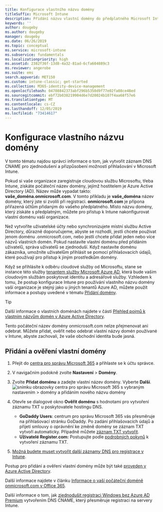 ```yaml
---
title: Konfigurace vlastního názvu domény
titleSuffix: Microsoft Intune
description: Přidání názvu vlastní domény do předplatného Microsoft Intune
keywords: ''
author: dougeby
ms.author: dougeby
manager: dougeby
ms.date: 06/26/2019
ms.topic: conceptual
ms.service: microsoft-intune
ms.subservice: fundamentals
ms.localizationpriority: high
ms.assetid: 2382f36f-13d8-4a32-81ad-6cfa604889c3
ms.reviewer: angerobe
ms.suite: ems
search.appverid: MET150
ms.custom: intune-classic; get-started
ms.collection: M365-identity-device-management
ms.openlocfilehash: 04708842373abf296b5350d9f77e02fa08ce48ed
ms.sourcegitcommit: ebf72b038219904d6e7d20024b107f4aa68f57e6
ms.translationtype: MT
ms.contentlocale: cs-CZ
ms.lasthandoff: 12/05/2019
ms.locfileid: "73414617"
---
```

# <a name="configure-a-custom-domain-name"></a>Konfigurace vlastního názvu domény

V tomto tématu najdou správci informace o tom, jak vytvořit záznam DNS CNAME pro zjednodušení a přizpůsobení možností přihlašování v Microsoft Intune.

Pokud si vaše organizace zaregistruje cloudovou službu Microsoftu, třeba Intune, získáte počáteční název domény, jejímž hostitelem je Azure Active Directory (AD). Název může vypadat takto: **vaše_doména.onmicrosoft.com**. V tomto příkladu je **vaše_doména** název domény, který jste si zvolili při registraci. **onmicrosoft.com** je přípona přiřazená účtům přidaným do vašeho předplatného. Místo názvu domény, který získáte s předplatným, můžete pro přístup k Intune nakonfigurovat vlastní doménu vaší organizace.

Než vytvoříte uživatelské účty nebo synchronizujete místní službu Active Directory, důrazně doporučujeme, abyste se rozhodli, jestli chcete používat jenom doménu .onmicrosoft.com, nebo jestli chcete přidat jeden nebo více názvů vlastních domén. Pokud nastavíte vlastní doménu před přidáním uživatelů, správa uživatelů se zjednoduší. Když nastavíte doménu zákazníka, umožníte uživatelům přihlásit se pomocí přihlašovacích údajů, které používají pro přístup k jiným prostředkům domény.

Když se přihlásíte k odběru cloudové služby od Microsoftu, stane se instance této služby [tenantem služby Microsoft Azure AD](https://technet.microsoft.com/library/jj573650.aspx#BKMK_WhatIsAnAzureADTenant), která bude vašim cloudovým službám poskytovat identitu a adresářové služby. Vzhledem k tomu, že postup konfigurace Intune pro používání vlastního názvu domény vaší organizace je stejný jako u jiných tenantů Azure AD, můžete použít informace a postupy uvedené v tématu [Přidání domény](https://azure.microsoft.com/documentation/articles/active-directory-add-domain/).

> [!TIP]
> Další informace o vlastních doménách najdete v části [Přehled pojmů k vlastním názvům domén v Azure Active Directory](https://azure.microsoft.com/documentation/articles/active-directory-add-domain-concepts/).

Tento počáteční název domény onmicrosoft.com nelze přejmenovat ani odebrat. Můžete přidat, ověřit nebo odebrat vlastní názvy domén používané v Intune, abyste zachovali, že vaše obchodní identita bude jasná.

## <a name="to-add-and-verify-your-custom-domain"></a>Přidání a ověření vlastní domény

1. Přejít do [centra pro správu Microsoft 365](https://admin.microsoft.com/) a přihlaste se k účtu správce.

2. V navigačním podokně zvolte **Nastavení** &gt; **Domény**.

3. Zvolte **Přidat doménu** a zadejte vlastní název domény. Vyberte **Další**.
   ![snímku obrazovky centra pro správu Microsoft 365 s vybraným nastavením > domény a přidáním nového názvu domény](./media/custom-domain-name-configure/domain-custom-add.png)
4. Otevře se dialogové okno **Ověřit doménu** s hodnotami pro vytvoření záznamu TXT u poskytovatele hostingu DNS.
    - **GoDaddy Users**: centrum pro správu Microsoft 365 vás přesměruje na přihlašovací stránku GoDaddy. Po zadání přihlašovacích údajů a přijetí smlouvy o oprávnění ke změně domény se záznam TXT vytvoří automaticky. Případně můžete [záznam TXT vytvořit](https://support.office.com/article/Create-DNS-records-at-GoDaddy-for-Office-365-f40a9185-b6d5-4a80-bb31-aa3bb0cab48a).
    - **Uživatelé Register.com:** Postupujte podle [podrobných pokynů](https://support.office.com/article/Create-DNS-records-at-Register-com-for-Office-365-55bd8c38-3316-48ae-a368-4959b2c1684e#BKMK_verify) k vytvoření záznamu TXT.
5. [Možná budete muset vytvořit další záznamy DNS pro registrace v Intune](../enrollment/windows-enroll.md#simplify-windows-enrollment-without-azure-ad-premium).

Postup pro přidání a ověření vlastní domény může být také [proveden v Azure Active Directory](https://azure.microsoft.com/documentation/articles/active-directory-add-domain/).

Další informace najdete v článku [Informace o vaší počáteční doméně onmicrosoft.com v Office 365](https://support.office.com/article/About-your-initial-onmicrosoft-com-domain-in-Office-365-B9FC3018-8844-43F3-8DB1-1B3A8E9CFD5A).

Další informace o tom, jak [zjednodušit registraci Windows bez Azure AD Premium](../enrollment/windows-enroll.md#simplify-windows-enrollment-without-azure-ad-premium) vytvořením DNS CNAME, který přesměruje registraci na servery Intune.
